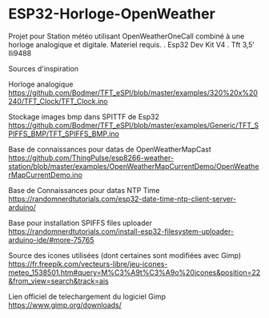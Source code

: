 # ESP32-Horloge-OpenWeather

Projet pour Station météo utilisant OpenWeatherOneCall combiné à une horloge analogique et digitale.
Materiel requis.
  . Esp32 Dev Kit V4
  . Tft 3,5' Ili9488
  
Sources d'inspiration

Horloge analogique
 https://github.com/Bodmer/TFT_eSPI/blob/master/examples/320%20x%20240/TFT_Clock/TFT_Clock.ino

Stockage images bmp dans SPITTF de Esp32
 https://github.com/Bodmer/TFT_eSPI/blob/master/examples/Generic/TFT_SPIFFS_BMP/TFT_SPIFFS_BMP.ino

Base de connaissances pour datas de OpenWeatherMapCast
https://github.com/ThingPulse/esp8266-weather-station/blob/master/examples/OpenWeatherMapCurrentDemo/OpenWeatherMapCurrentDemo.ino

Base de Connaissances pour datas NTP Time
https://randomnerdtutorials.com/esp32-date-time-ntp-client-server-arduino/

Base pour installation SPIFFS files uploader
https://randomnerdtutorials.com/install-esp32-filesystem-uploader-arduino-ide/#more-75765

Source des icones utilisées (dont certaines sont modifiées avec Gimp)
https://fr.freepik.com/vecteurs-libre/jeu-icones-meteo_1538501.htm#query=M%C3%A9t%C3%A9o%20icones&position=22&from_view=search&track=ais

Lien officiel de telechargement du logiciel Gimp
https://www.gimp.org/downloads/



